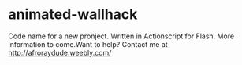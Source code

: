 animated-wallhack
=================
Code name for a new pronject. Written in Actionscript for Flash. More information to come.Want to help? Contact me at http://afroraydude.weebly.com/
